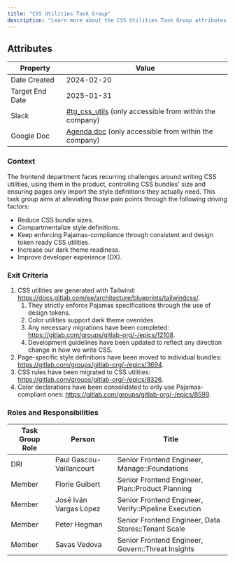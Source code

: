 ```yaml
---
title: "CSS Utilities Task Group"
description: "Learn more about the CSS Utilities Task Group attributes, goals, roles and responsibilities."
---
```


## Attributes

| Property        | Value                                                                                                                                   |
| --------------- | --------------------------------------------------------------------------------------------------------------------------------------- |
| Date Created    | 2024-02-20                                                                                                                              |
| Target End Date | 2025-01-31                                                                                                                              |
| Slack           | [#tg_css_utils](https://gitlab.enterprise.slack.com/archives/C05CPKD5GTD) (only accessible from within the company)                     |
| Google Doc      | [Agenda doc](https://docs.google.com/document/d/1BorO_g9WWrNiVpE0yugbPhf0gkHEWXQPp9bknDDWXtU) (only accessible from within the company) |

### Context

The frontend department faces recurring challenges around writing CSS utilities, using them in the
product, controlling CSS bundles' size and ensuring pages only import the style definitions they
actually need. This task group aims at alleviating those pain points through the following driving
factors:

- Reduce CSS bundle sizes.
- Compartmentalize style definitions.
- Keep enforcing Pajamas-compliance through consistent and design token ready CSS utilities.
- Increase our dark theme readiness.
- Improve developer experience (DX).

### Exit Criteria

1. CSS utilities are generated with Tailwind: <https://docs.gitlab.com/ee/architecture/blueprints/tailwindcss/>.
    1. They strictly enforce Pajamas specifications through the use of design tokens.
    1. Color utilities support dark theme overrides.
    1. Any necessary migrations have been completed: <https://gitlab.com/groups/gitlab-org/-/epics/12108>.
    1. Development guidelines have been updated to reflect any direction change in how we write CSS.
1. Page-specific style definitions have been moved to individual bundles: <https://gitlab.com/groups/gitlab-org/-/epics/3694>.
1. CSS rules have been migrated to CSS utilities: <https://gitlab.com/groups/gitlab-org/-/epics/8326>.
1. Color declarations have been consolidated to only use Pajamas-compliant ones: <https://gitlab.com/groups/gitlab-org/-/epics/8599>.

### Roles and Responsibilities

| Task Group Role | Person                   | Title                                                |
| --------------- | ------------------------ | ---------------------------------------------------- |
| DRI             | Paul Gascou-Vaillancourt | Senior Frontend Engineer, Manage::Foundations        |
| Member          | Florie Guibert           | Senior Frontend Engineer, Plan::Product Planning     |
| Member          | José Iván Vargas López   | Senior Frontend Engineer, Verify::Pipeline Execution |
| Member          | Peter Hegman             | Senior Frontend Engineer, Data Stores::Tenant Scale  |
| Member          | Savas Vedova             | Senior Frontend Engineer, Govern::Threat Insights    |

